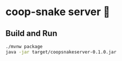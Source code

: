 # coop-snake server 🐍

## Build and Run

```sh
./mvnw package
java -jar target/coopsnakeserver-0.1.0.jar
```
